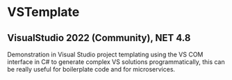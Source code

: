 # VSTemplate
## VisualStudio 2022 (Community), NET 4.8
Demonstration in Visual Studio project templating using the VS COM interface in C# to generate complex VS solutions programmatically, this can be really useful for boilerplate code and for microservices. 
